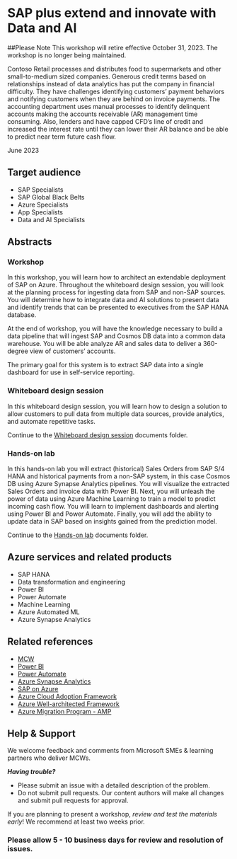 # SAP plus extend and innovate with Data and AI 
##Please Note This workshop will retire effective October 31, 2023. The workshop is no longer being maintained.

Contoso Retail processes and distributes food to supermarkets and other small-to-medium sized companies.  Generous credit terms based on relationships instead of data analytics has put the company in financial difficulty.  They have challenges identifying customers’ payment behaviors and notifying customers when they are behind on invoice payments.  The accounting department uses manual processes to identify delinquent accounts making the accounts receivable (AR) management time consuming.  Also, lenders and have capped CFD’s line of credit and increased the interest rate until they can lower their AR balance and be able to predict near term future cash flow.

June 2023

## Target audience
- SAP Specialists
- SAP Global Black Belts
- Azure Specialists
- App Specialists
- Data and AI Specialists

## Abstracts

### Workshop

In this workshop, you will learn how to architect an extendable deployment of SAP on Azure. Throughout the whiteboard design session, you will look at the planning process for ingesting data from SAP and non-SAP sources. You will determine how to integrate data and AI solutions to present data and identify trends that can be presented to executives from the SAP HANA database.

At the end of workshop, you will have the knowledge necessary to build a data pipeline that will ingest SAP and Cosmos DB data into a common data warehouse. You will be able analyze AR and sales data to deliver a 360-degree view of customers’ accounts.

The primary goal for this system is to extract SAP data into a single dashboard for use in self-service reporting.

### Whiteboard design session

In this whiteboard design session, you will learn how to design a solution to allow customers to pull data from multiple data sources, provide analytics, and automate repetitive tasks.

Continue to the [Whiteboard design session](https://github.com/microsoft/MCW-SAP-plus-extend-and-innovate-with-Data-and-AI/tree/main/Whiteboard%20design%20session) documents folder.

### Hands-on lab

In this hands-on lab you will extract (historical) Sales Orders from SAP S/4 HANA and historical payments from a non-SAP system, in this case Cosmos DB using Azure Synapse Analytics pipelines. You will visualize the extracted Sales Orders and invoice data with Power BI. Next, you will unleash the power of data using Azure Machine Learning to train a model to predict incoming cash flow. You will learn to implement dashboards and alerting using Power BI and Power Automate. Finally, you will add the ability to update data in SAP based on insights gained from the prediction model.

Continue to the [Hands-on lab](https://github.com/microsoft/MCW-SAP-plus-extend-and-innovate-with-Data-and-AI/tree/main/Hands-on%20lab) documents folder.

## Azure services and related products

- SAP HANA
- Data transformation and engineering
- Power BI
- Power Automate
- Machine Learning
- Azure Automated ML
- Azure Synapse Analytics

## Related references
- [MCW](https://microsoftcloudworkshop.com/)
- [Power BI](https://powerbi.microsoft.com/)
- [Power Automate](https://powerautomate.microsoft.com/)
- [Azure Synapse Analytics](https://azure.microsoft.com/services/synapse-analytics/)
- [SAP on Azure](https://azure.microsoft.com/en-us/solutions/sap/azure-solutions/)
- [Azure Cloud Adoption Framework](https://docs.microsoft.com/en-us/azure/cloud-adoption-framework/)
- [Azure Well-architected Framework](https://docs.microsoft.com/en-us/azure/architecture/framework/)
- [Azure Migration Program - AMP](https://www.microsoft.com/azure/partners/amp)

## Help & Support

We welcome feedback and comments from Microsoft SMEs & learning partners who deliver MCWs.  

***Having trouble?***
- Please submit an issue with a detailed description of the problem.
- Do not submit pull requests. Our content authors will make all changes and submit pull requests for approval.  

If you are planning to present a workshop, *review and test the materials early*! We recommend at least two weeks prior.

### Please allow 5 - 10 business days for review and resolution of issues.
